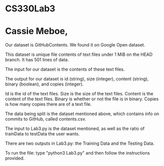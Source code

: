 # CS330Lab3
# Cassie Meboe, 

Our dataset is GitHubContents. We found it on Google Open dataset. 

This dataset is unique file contents of text files under 1 MiB on the HEAD branch. It has 501 lines of data.

The input for our dataset is the contents of these text files.

The output for our dataset is id (string), size (integer), content (string), binary (boolean), and copies (integer).

Id is the id of the text files. Size is the size of the text files. Content is the content of the text files. Binary is whether or not the file is in binary. Copies is how many copies there are of a text file.

The data being split is the dataset mentioned above, which contains info on commits to GitHub, called contents.csv.

The input to Lab3.py is the dataset mentioned, as well as the ratio of trainData to testData the user wants.

There are two outputs in Lab3.py: the Training Data and the Testing Data.

To run the file: type "python3 Lab3.py" and then follow the instructions provided.


